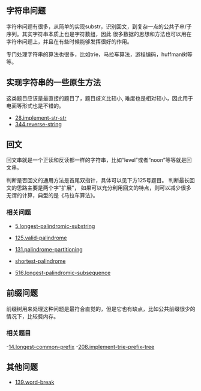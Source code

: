 ## 字符串问题

字符串问题有很多，从简单的实现substr，识别回文，到复杂一点的公共子串/子序列。其实字符串本质上也是字符数组，因此
很多数据的思想和方法也可以用在字符串问题上，并且在有些时候能够发挥很好的作用。

专门处理字符串的算法也很多，比如trie，马拉车算法，游程编码，huffman树等等。


## 实现字符串的一些原生方法

这类题目应该是最直接的题目了，题目歧义比较小, 难度也是相对较小，因此用于电面等形式也是不错的。

- [28.implement-str-str](https://leetcode.com/problems/implement-strstr/)
- [344.reverse-string](../backlog/344.reverse-string.js)

## 回文

回文串就是一个正读和反读都一样的字符串，比如“level”或者“noon”等等就是回文串。

判断是否回文的通用方法是首尾双指针，具体可以见下方125号题目。 判断最长回文的思路主要是两个字"扩展"，
如果可以充分利用回文的特点，则可以减少很多无谓的计算，典型的是《马拉车算法》。


### 相关问题

- [5.longest-palindromic-substring](../problems/5.longest-palindromic-substring.md)

- [125.valid-palindrome](../problems/125.valid-palindrome.md)

- [131.palindrome-partitioning](../problems/131.palindrome-partitioning.md)

- [shortest-palindrome](https://leetcode.com/problems/shortest-palindrome/)

- [516.longest-palindromic-subsequence](../problems/516.longest-palindromic-subsequence.md)


## 前缀问题

前缀树用来处理这种问题是最符合直觉的，但是它也有缺点，比如公共前缀很少的情况下，比较费内存。

### 相关题目

-[14.longest-common-prefix](../14.longest-common-prefix.js)
-[208.implement-trie-prefix-tree](../problems/208.implement-trie-prefix-tree.md)


## 其他问题

- [139.word-break](../problems/139.word-break.md)

